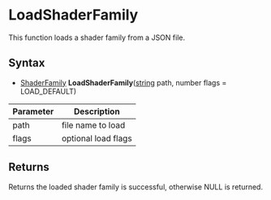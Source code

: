 # LoadShaderFamily

This function loads a shader family from a JSON file.

## Syntax

- [ShaderFamily](Shaderfamily.md) **LoadShaderFamily**([string](https://www.lua.org/manual/5.4/manual.html#6.4) path, number flags = LOAD_DEFAULT)

| Parameter | Description |
|---|---|
| path | file name to load |
| flags | optional load flags |

## Returns

Returns the loaded shader family is successful, otherwise NULL is returned.
